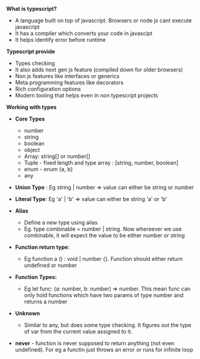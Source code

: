 **What is typescript?**
- A language built on top of javascript. Browsers or node js cant execute javascript
- It has a compiler which converts your code in javascipt
- It helps identify error before runtime


**Typescript provide**
 - Types checking 
 - It also adds next gen js feature (compiled down for older browsers)
 - Non js features like interfaces or generics
 - Meta programming features like decorators
 - Rich configuration options
 - Modern tooling that helps even in non typescript projects




**Working with types**
- **Core Types**
  - number
  - string 
  - boolean
  - object 
  - Array: string[] or number[]
  - Tuple - fixed length and type array : [string, number, boolean]
  - enum - enum {a, b}
  - any

- **Union Type** : Eg string | number => value can either be string or number
- **Literal Type**: Eg 'a' | 'b' => value can either be string 'a' or 'b'
- **Alias** 
  - Define a new type using alias
  - Eg. type combinable = number | string. Now whereever we use combinable, it will expect the value to be either number or string
- **Function return type**:
  - Eg function a () : void | number {}. Function should either return undefined or number
- **Function Types:**
  - Eg let func: (a: number, b: number) => number. This mean func can only hold functions which have two params of type number and returns a number
- **Unknown**
  - Similar to any, but does some type checking. It figures out the type of var from the current value assigned to it.
- **never** - function is never supposed to return anything (not even undefined). For eg a functin just throws an error or runs for infinite loop


